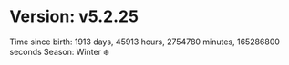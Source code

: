# Version: v5.2.25
Time since birth: 1913 days, 45913 hours, 2754780 minutes, 165286800 seconds
Season: Winter ❄️

